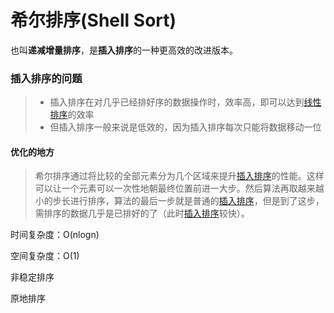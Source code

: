 # 希尔排序(Shell Sort)

也叫**递减增量排序**，是**插入排序**的一种更高效的改进版本。

### 插入排序的问题

> - 插入排序在对几乎已经排好序的数据操作时，效率高，即可以达到[线性排序](https://zh.wikipedia.org/w/index.php?title=線性排序&action=edit&redlink=1)的效率
> - 但插入排序一般来说是低效的，因为插入排序每次只能将数据移动一位

#### 优化的地方

> 希尔排序通过将比较的全部元素分为几个区域来提升[插入排序](https://zh.wikipedia.org/wiki/插入排序)的性能。这样可以让一个元素可以一次性地朝最终位置前进一大步。然后算法再取越来越小的步长进行排序，算法的最后一步就是普通的[插入排序](https://zh.wikipedia.org/wiki/插入排序)，但是到了这步，需排序的数据几乎是已排好的了（此时[插入排序](https://zh.wikipedia.org/wiki/插入排序)较快）。



时间复杂度：O(nlogn)

空间复杂度：O(1)

非稳定排序

原地排序